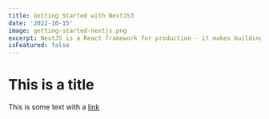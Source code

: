 ```yaml
---
title: Getting Started with NextJS3
date: '2022-10-15'
image: getting-started-nextjs.png
excerpt: NextJS is a React framework for production - it makes building fullstack React applications a breeze and ships with built-in SSR
isFeatured: false
---
```


# This is a title

This is some text with a [link](https://google.com)